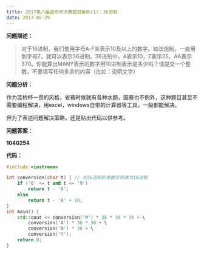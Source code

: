 ```yaml
---
title: 2017第八届蓝桥杯决赛题目解析(1)：36进制
date: 2017-05-29
---
```


**问题描述：**

> 对于16进制，我们使用字母A-F来表示10及以上的数字。如法炮制，一直用到字母Z，就可以表示36进制。36进制中，A表示10，Z表示35，AA表示370。你能算出MANY表示的数字用10进制表示是多少吗？请提交一个整数，不要填写任何多余的内容（比如：说明文字）

**问题分析：**

​作为蓝桥杯一贯的风格，省赛时候就有各种水题，国赛也不例外，这种题目甚至不需要编程解决，用excel，windows自带的计算器等工具，一般都能解决。

​但为了表述问题解决策略，还是贴出代码以供参考。

**问题答案：**

​**1040254**

**代码：**

```c++
#include <iostream>

int conversion(char t) { // 对36进制的单数字转换为10进制 
    if ('0' <= t and t <= '9')
        return t - '0';
    else
        return t - 'A' + 10; 
} 
int main() {
    std::cout << conversion('M') * 36 * 36 * 36 + \
        conversion('A') * 36 * 36 + \
        conversion('N') * 36 + \
        conversion('Y');
    return 0;
}
```
